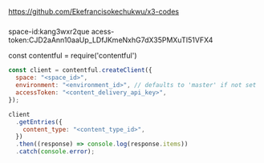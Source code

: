 https://github.com/Ekefrancisokechukwu/x3-codes

#####

space-id:kang3wxr2que
acess-token:CJD2aAnn10aaUp_LDfJKmeNxhG7dX35PMXuTI51VFX4

const contentful = require('contentful')

```js
const client = contentful.createClient({
  space: "<space_id>",
  environment: "<environment_id>", // defaults to 'master' if not set
  accessToken: "<content_delivery_api_key>",
});

client
  .getEntries({
    content_type: "<content_type_id>",
  })
  .then((response) => console.log(response.items))
  .catch(console.error);
```
